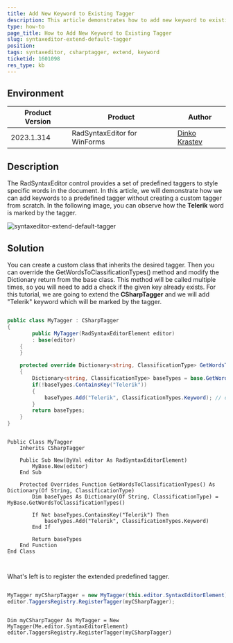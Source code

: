 ```yaml
---
title: Add New Keyword to Existing Tagger
description: This article demonstrates how to add new keyword to existing tagger
type: how-to
page_title: How to Add New Keyword to Existing Tagger
slug: syntaxeditor-extend-default-tagger
position: 
tags: syntaxeditor, csharptagger, extend, keyword
ticketid: 1601098
res_type: kb
---
```


## Environment
|Product Version|Product|Author|
|----|----|----|
|2023.1.314|RadSyntaxEditor for WinForms|[Dinko Krastev](https://www.telerik.com/blogs/author/dinko-krastev)|


## Description

The RadSyntaxEditor control provides a set of predefined taggers to style specific words in the document. In this article, we will demonstrate how we can add keywords to a predefined tagger without creating a custom tagger from scratch. In the following image, you can observe how the __Telerik__ word is marked by the tagger.

![syntaxeditor-extend-default-tagger](images/syntaxeditor-extend-default-tagger.PNG)

## Solution 

You can create a custom class that inherits the desired tagger. Then you can override the GetWordsToClassificationTypes() method and modify the Dictionary return from the base class. This method will be called multiple times, so you will need to add a check if the given key already exists. For this tutorial, we are going to extend the __CSharpTagger__ and we will add "Telerik" keyword which will be marked by the tagger.


````C#

public class MyTagger : CSharpTagger
{        
        public MyTagger(RadSyntaxEditorElement editor)
        : base(editor)
    {
    }

    protected override Dictionary<string, ClassificationType> GetWordsToClassificationTypes()
    {
        Dictionary<string, ClassificationType> baseTypes = base.GetWordsToClassificationTypes();
        if(!baseTypes.ContainsKey("Telerik"))
        {
            baseTypes.Add("Telerik", ClassificationTypes.Keyword); // or any other ClassificationTypes
        }
        return baseTypes;
    }
}


````
````VB.NET

Public Class MyTagger
    Inherits CSharpTagger

    Public Sub New(ByVal editor As RadSyntaxEditorElement)
        MyBase.New(editor)
    End Sub

    Protected Overrides Function GetWordsToClassificationTypes() As Dictionary(Of String, ClassificationType)
        Dim baseTypes As Dictionary(Of String, ClassificationType) = MyBase.GetWordsToClassificationTypes()

        If Not baseTypes.ContainsKey("Telerik") Then
            baseTypes.Add("Telerik", ClassificationTypes.Keyword)
        End If

        Return baseTypes
    End Function
End Class



````


What's left is to register the extended predefined tagger.


````C#

MyTagger myCSharpTagger = new MyTagger(this.editor.SyntaxEditorElement);
editor.TaggersRegistry.RegisterTagger(myCSharpTagger);


````
````VB.NET

Dim myCSharpTagger As MyTagger = New MyTagger(Me.editor.SyntaxEditorElement)
editor.TaggersRegistry.RegisterTagger(myCSharpTagger)


````


 

